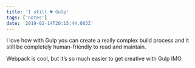 ```yaml
---
title: 'I still ♥️ Gulp'
tags: ['notes'] 
date: '2019-02-14T20:15:44.085Z'
---
```

I love how with Gulp you can create a really complex build process and it still be completely human-friendly to read and maintain. 

Webpack is cool, but it’s so much easier to get creative with Gulp IMO.